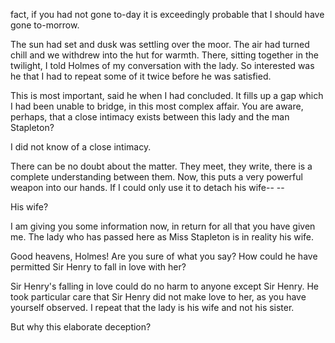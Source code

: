 fact, if you had not gone to-day it is exceedingly probable that I
should have gone to-morrow.

The sun had set and dusk was settling over the moor. The air had turned
chill and we withdrew into the hut for warmth. There, sitting together
in the twilight, I told Holmes of my conversation with the lady. So
interested was he that I had to repeat some of it twice before he was
satisfied.

This is most important, said he when I had concluded. It fills up
a gap which I had been unable to bridge, in this most complex affair.
You are aware, perhaps, that a close intimacy exists between this lady
and the man Stapleton?

I did not know of a close intimacy.

There can be no doubt about the matter. They meet, they write, there
is a complete understanding between them. Now, this puts a very powerful
weapon into our hands. If I could only use it to detach his
wife\-\- -- 

His wife?

I am giving you some information now, in return for all that you have
given me. The lady who has passed here as Miss Stapleton is in reality
his wife.

Good heavens, Holmes! Are you sure of what you say? How could he have
permitted Sir Henry to fall in love with her?

Sir Henry's falling in love could do no harm to anyone except Sir
Henry. He took particular care that Sir Henry did not make love to her,
as you have yourself observed. I repeat that the lady is his wife and
not his sister.

But why this elaborate deception?
